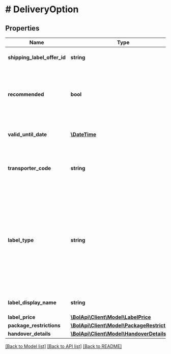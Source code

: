 # # DeliveryOption

## Properties

Name | Type | Description | Notes
------------ | ------------- | ------------- | -------------
**shipping_label_offer_id** | **string** | Unique identifier for the shipping label offer. |
**recommended** | **bool** | Indicates whether this delivery option is recommended to be the best option to ship your order item(s) with. |
**valid_until_date** | [**\DateTime**](\DateTime.md) | The date until the delivery option (incl total price) is valid. | [optional]
**transporter_code** | **string** | A code representing the transporter which is being used for transportation. |
**label_type** | **string** | The type of the label, representing the way an item is being transported. MAILBOX is a mailbox package with delivery scan. MAILBOX_LIGHT is a mailbox package without delivery scan. PARCEL is a normal package. |
**label_display_name** | **string** | The display name of the shipping label. |
**label_price** | [**\BolApi\Client\Model\LabelPrice**](LabelPrice.md) |  |
**package_restrictions** | [**\BolApi\Client\Model\PackageRestrictions**](PackageRestrictions.md) |  |
**handover_details** | [**\BolApi\Client\Model\HandoverDetails**](HandoverDetails.md) |  | [optional]

[[Back to Model list]](../../README.md#models) [[Back to API list]](../../README.md#endpoints) [[Back to README]](../../README.md)
